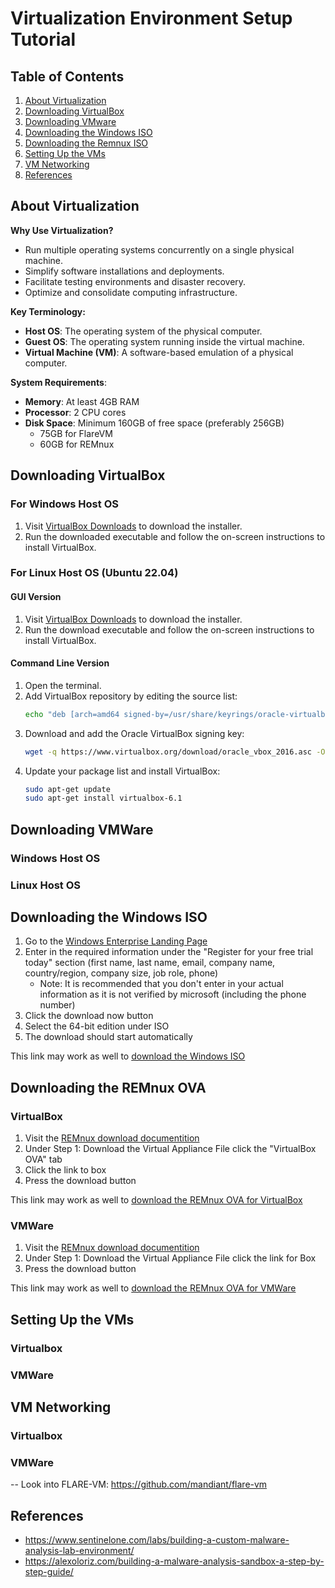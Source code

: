 # Virtualization Environment Setup Tutorial

## Table of Contents
1. [About Virtualization](#About-Virtualization)
2. [Downloading VirtualBox](#Downloading-VirtualBox)
3. [Downloading VMware](#Downloading-VMware)
4. [Downloading the Windows ISO](#Downloading-the-Windows-ISO)
5. [Downloading the Remnux ISO](#Downloading-the-Remnux-ISO)
6. [Setting Up the VMs](#Setting-Up-the-VMs)
7. [VM Networking](#VM-Networking)
8. [References](#References)

## About Virtualization
**Why Use Virtualization?**
- Run multiple operating systems concurrently on a single physical machine.
- Simplify software installations and deployments.
- Facilitate testing environments and disaster recovery.
- Optimize and consolidate computing infrastructure.

**Key Terminology:**
- **Host OS**: The operating system of the physical computer.
- **Guest OS**: The operating system running inside the virtual machine.
- **Virtual Machine (VM)**: A software-based emulation of a physical computer.

**System Requirements**:
- **Memory**: At least 4GB RAM
- **Processor**: 2 CPU cores
- **Disk Space**: Minimum 160GB of free space (preferably  256GB)
    - 75GB for FlareVM
    - 60GB for REMnux

## Downloading VirtualBox
### For Windows Host OS
1. Visit [VirtualBox Downloads](https://download.virtualbox.org/virtualbox/7.0.16/VirtualBox-7.0.16-162802-Win.exe) to download the installer.
2. Run the downloaded executable and follow the on-screen instructions to install VirtualBox.

### For Linux Host OS (Ubuntu 22.04)
#### GUI Version
1. Visit [VirtualBox Downloads](https://download.virtualbox.org/virtualbox/7.0.18/virtualbox-7.0_7.0.18-162988~Ubuntu~jammy_amd64.deb) to download the installer.
2. Run the download executable and follow the on-screen instructions to install VirtualBox.

#### Command Line Version
1. Open the terminal.
2. Add VirtualBox repository by editing the source list:
   ```bash
   echo "deb [arch=amd64 signed-by=/usr/share/keyrings/oracle-virtualbox-2016.gpg] https://download.virtualbox.org/virtualbox/debian jammy contrib" | sudo tee -a /etc/apt/sources.list
   ```
3. Download and add the Oracle VirtualBox signing key:
    ```bash
    wget -q https://www.virtualbox.org/download/oracle_vbox_2016.asc -O- | sudo gpg --dearmor -o /usr/share/keyrings/oracle-virtualbox-2016.gpg
    ```
4. Update your package list and install VirtualBox:
    ```bash
    sudo apt-get update
    sudo apt-get install virtualbox-6.1
    ```

## Downloading VMWare
### Windows Host OS
### Linux Host OS

## Downloading the Windows ISO
1. Go to the [Windows Enterprise Landing Page](https://info.microsoft.com/ww-landing-windows-10-enterprise.html)
2. Enter in the required information under the "Register for your free trial today" section (first name, last name, email, company name, country/region, company size, job role, phone)
    - Note: It is recommended that you don't enter in your actual information as it is not verified by microsoft (including the phone number)
3. Click the download now button
4. Select the 64-bit edition under ISO
5. The download should start automatically

This link may work as well to [download the Windows ISO](https://go.microsoft.com/fwlink/p/?LinkID=2208844&clcid=0x409&culture=en-us&country=US)

## Downloading the REMnux OVA
### VirtualBox
1. Visit the [REMnux download documentition](https://docs.remnux.org/install-distro/get-virtual-appliance)
2. Under Step 1: Download the Virtual Appliance File click the "VirtualBox OVA" tab
3. Click the link to box
4. Press the download button

This link may work as well to [download the REMnux OVA for VirtualBox](https://app.box.com/s/8matvs5l0gc8vkr4xfq3szdm7mc9o0ad)

### VMWare
1. Visit the [REMnux download documentition](https://docs.remnux.org/install-distro/get-virtual-appliance)
2. Under Step 1: Download the Virtual Appliance File click the link for Box
3. Press the download button

This link may work as well to [download the REMnux OVA for VMWare](https://app.box.com/s/l8uo6loohghdatius2f7icuyp14q3wp6)

## Setting Up the VMs
### Virtualbox

### VMWare


## VM Networking
### Virtualbox

### VMWare


-- Look into FLARE-VM: https://github.com/mandiant/flare-vm

## References
- https://www.sentinelone.com/labs/building-a-custom-malware-analysis-lab-environment/
- https://alexoloriz.com/building-a-malware-analysis-sandbox-a-step-by-step-guide/
